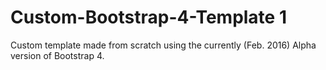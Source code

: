 # Custom-Bootstrap-4-Template 1
Custom template made from scratch using the currently (Feb. 2016) Alpha version of Bootstrap 4.
